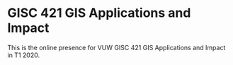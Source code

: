 # GISC 421 GIS Applications and Impact
This is the online presence for VUW GISC 421 GIS Applications and Impact in T1 2020.
